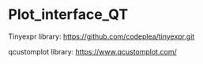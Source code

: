 # Plot_interface_QT

Tinyexpr library: https://github.com/codeplea/tinyexpr.git

qcustomplot library: https://www.qcustomplot.com/

